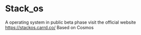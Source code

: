 # Stack_os
A operating system in public beta phase visit the official website
https://stackos.carrd.co/
Based on Cosmos

